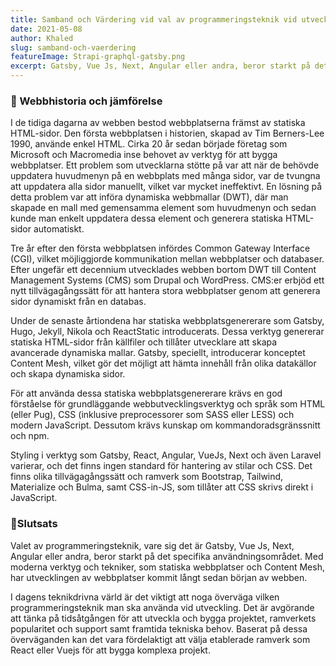 ```yaml
---
title: Samband och Värdering vid val av programmeringsteknik vid utveckling av dynamiska webbplatser
date: 2021-05-08
author: Khaled
slug: samband-och-vaerdering
featureImage: Strapi-graphql-gatsby.png
excerpt: Gatsby, Vue Js, Next, Angular eller andra, beror starkt på det specifika användningsområdet eller behovet.
---
```


### 📜 Webbhistoria och jämförelse

I de tidiga dagarna av webben bestod webbplatserna främst av statiska HTML-sidor. Den första webbplatsen i historien, skapad av Tim Berners-Lee 1990, använde enkel HTML. Cirka 20 år sedan började företag som Microsoft och Macromedia inse behovet av verktyg för att bygga webbplatser. Ett problem som utvecklarna stötte på var att när de behövde uppdatera huvudmenyn på en webbplats med många sidor, var de tvungna att uppdatera alla sidor manuellt, vilket var mycket ineffektivt. En lösning på detta problem var att införa dynamiska webbmallar (DWT), där man skapade en mall med gemensamma element som huvudmenyn och sedan kunde man enkelt uppdatera dessa element och generera statiska HTML-sidor automatiskt.

Tre år efter den första webbplatsen infördes Common Gateway Interface (CGI), vilket möjliggjorde kommunikation mellan webbplatser och databaser. Efter ungefär ett decennium utvecklades webben bortom DWT till Content Management Systems (CMS) som Drupal och WordPress. CMS:er erbjöd ett nytt tillvägagångssätt för att hantera stora webbplatser genom att generera sidor dynamiskt från en databas.

Under de senaste årtiondena har statiska webbplatsgenererare som Gatsby, Hugo, Jekyll, Nikola och ReactStatic introducerats. Dessa verktyg genererar statiska HTML-sidor från källfiler och tillåter utvecklare att skapa avancerade dynamiska mallar. Gatsby, speciellt, introducerar konceptet Content Mesh, vilket gör det möjligt att hämta innehåll från olika datakällor och skapa dynamiska sidor.

För att använda dessa statiska webbplatsgenererare krävs en god förståelse för grundläggande webbutvecklingsverktyg och språk som HTML (eller Pug), CSS (inklusive preprocessorer som SASS eller LESS) och modern JavaScript. Dessutom krävs kunskap om kommandoradsgränssnitt och npm.

Styling i verktyg som Gatsby, React, Angular, VueJs, Next och även Laravel varierar, och det finns ingen standard för hantering av stilar och CSS. Det finns olika tillvägagångssätt och ramverk som Bootstrap, Tailwind, Materialize och Bulma, samt CSS-in-JS, som tillåter att CSS skrivs direkt i JavaScript.

### 💭Slutsats

Valet av programmeringsteknik, vare sig det är Gatsby, Vue Js, Next, Angular eller andra, beror starkt på det specifika användningsområdet. Med moderna verktyg och tekniker, som statiska webbplatser och Content Mesh, har utvecklingen av webbplatser kommit långt sedan början av webben.

I dagens teknikdrivna värld är det viktigt att noga överväga vilken programmeringsteknik man ska använda vid utveckling. Det är avgörande att tänka på tidsåtgången för att utveckla och bygga projektet, ramverkets popularitet och support samt framtida tekniska behov. Baserat på dessa överväganden kan det vara fördelaktigt att välja etablerade ramverk som React eller Vuejs för att bygga komplexa projekt.
